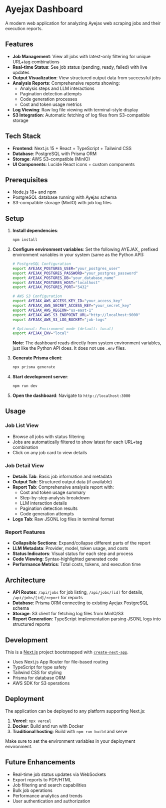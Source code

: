 # Ayejax Dashboard

A modern web application for analyzing Ayejax web scraping jobs and their execution reports.

## Features

- **Job Management**: View all jobs with latest-only filtering for unique URL+tag combinations
- **Real-time Status**: See job status (pending, ready, failed) with live updates
- **Output Visualization**: View structured output data from successful jobs
- **Analysis Reports**: Comprehensive reports showing:
  - Analysis steps and LLM interactions
  - Pagination detection attempts
  - Code generation processes
  - Cost and token usage metrics
- **Log Viewing**: Raw log file viewing with terminal-style display
- **S3 Integration**: Automatic fetching of log files from S3-compatible storage

## Tech Stack

- **Frontend**: Next.js 15 + React + TypeScript + Tailwind CSS
- **Database**: PostgreSQL with Prisma ORM
- **Storage**: AWS S3-compatible (MinIO)
- **UI Components**: Lucide React icons + custom components

## Prerequisites

- Node.js 18+ and npm
- PostgreSQL database running with Ayejax schema
- S3-compatible storage (MinIO) with job log files

## Setup

1. **Install dependencies**:

   ```bash
   npm install
   ```

2. **Configure environment variables**:
   Set the following AYEJAX\_ prefixed environment variables in your system (same as the Python API):

   ```bash
   # PostgreSQL Configuration
   export AYEJAX_POSTGRES_USER="your_postgres_user"
   export AYEJAX_POSTGRES_PASSWORD="your_postgres_password"
   export AYEJAX_POSTGRES_DB="your_database_name"
   export AYEJAX_POSTGRES_HOST="localhost"
   export AYEJAX_POSTGRES_PORT="5432"

   # AWS S3 Configuration
   export AYEJAX_AWS_ACCESS_KEY_ID="your_access_key"
   export AYEJAX_AWS_SECRET_ACCESS_KEY="your_secret_key"
   export AYEJAX_AWS_REGION="us-east-1"
   export AYEJAX_AWS_S3_ENDPOINT_URL="http://localhost:9000"
   export AYEJAX_AWS_S3_LOG_BUCKET="job-logs"

   # Optional: Environment mode (default: local)
   export AYEJAX_ENV="local"
   ```

   **Note**: The dashboard reads directly from system environment variables, just like the Python API does. It does not use `.env` files.

3. **Generate Prisma client**:

   ```bash
   npx prisma generate
   ```

4. **Start development server**:

   ```bash
   npm run dev
   ```

5. **Open the dashboard**:
   Navigate to `http://localhost:3000`

## Usage

### Job List View

- Browse all jobs with status filtering
- Jobs are automatically filtered to show latest for each URL+tag combination
- Click on any job card to view details

### Job Detail View

- **Details Tab**: Basic job information and metadata
- **Output Tab**: Structured output data (if available)
- **Report Tab**: Comprehensive analysis report with:
  - Cost and token usage summary
  - Step-by-step analysis breakdown
  - LLM interaction details
  - Pagination detection results
  - Code generation attempts
- **Logs Tab**: Raw JSONL log files in terminal format

### Report Features

- **Collapsible Sections**: Expand/collapse different parts of the report
- **LLM Metadata**: Provider, model, token usage, and costs
- **Status Indicators**: Visual status for each step and process
- **Code Viewing**: Syntax-highlighted generated code
- **Performance Metrics**: Total costs, tokens, and execution time

## Architecture

- **API Routes**: `/api/jobs` for job listing, `/api/jobs/[id]` for details, `/api/jobs/[id]/report` for reports
- **Database**: Prisma ORM connecting to existing Ayejax PostgreSQL schema
- **Storage**: S3 client for fetching log files from MinIO/S3
- **Report Generation**: TypeScript implementation parsing JSONL logs into structured reports

## Development

This is a [Next.js](https://nextjs.org) project bootstrapped with [`create-next-app`](https://nextjs.org/docs/app/api-reference/cli/create-next-app).

- Uses Next.js App Router for file-based routing
- TypeScript for type safety
- Tailwind CSS for styling
- Prisma for database ORM
- AWS SDK for S3 operations

## Deployment

The application can be deployed to any platform supporting Next.js:

1. **Vercel**: `npx vercel`
2. **Docker**: Build and run with Docker
3. **Traditional hosting**: Build with `npm run build` and serve

Make sure to set the environment variables in your deployment environment.

## Future Enhancements

- Real-time job status updates via WebSockets
- Export reports to PDF/HTML
- Job filtering and search capabilities
- Bulk job operations
- Performance analytics and trends
- User authentication and authorization
